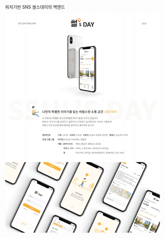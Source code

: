 # 

위치기반 SNS 썰스데이의 백엔드

![ssulsday_poster](./src/main/webapp/resources/web/images/ssulsday_poster.jpeg)
